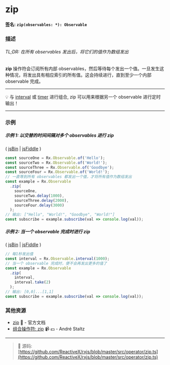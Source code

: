 # zip

#### 签名: `zip(observables: *): Observable`

### 描述

###### TL;DR: 在所有 observables 发出后，将它们的值作为数组发出

**zip** 操作符会订阅所有内部 observables，然后等待每个发出一个值。一旦发生这种情况，将发出具有相应索引的所有值。这会持续进行，直到至少一个内部 
observable 完成。

---

:bulb: 与 [interval](../creation/interval) 或 [timer](../creation/timer.md) 进行组合, zip 可以用来根据另一个 observable 进行定时输出！

---

### 示例

##### 示例 1: 以交替的时间间隔对多个 observables 进行 zip

( [jsBin](http://jsbin.com/lireyisira/1/edit?js,console) | [jsFiddle](https://jsfiddle.net/btroncone/ton462sg/) )

```js
const sourceOne = Rx.Observable.of('Hello');
const sourceTwo = Rx.Observable.of('World!');
const sourceThree = Rx.Observable.of('Goodbye');
const sourceFour = Rx.Observable.of('World!');
// 一直等到所有 observables 都发出一个值，才将所有值作为数组发出
const example = Rx.Observable
  .zip(
    sourceOne,
    sourceTwo.delay(1000),
    sourceThree.delay(2000),
    sourceFour.delay(3000)
  );
// 输出: ["Hello", "World!", "Goodbye", "World!"]
const subscribe = example.subscribe(val => console.log(val));
```

##### 示例 2: 当一个 observable 完成时进行 zip

( [jsBin](http://jsbin.com/fisitatesa/1/edit?js,console) | [jsFiddle](https://jsfiddle.net/btroncone/oamyk3xr/) )

```js
// 每1秒发出值
const interval = Rx.Observable.interval(1000);
// 当一个 observable 完成时，便不会再发出更多的值了
const example = Rx.Observable
  .zip(
    interval,
    interval.take(2)
  );
// 输出: [0,0]...[1,1]
const subscribe = example.subscribe(val => console.log(val));
```


### 其他资源

* [zip](http://cn.rx.js.org/class/es6/Observable.js~Observable.html#static-method-zip) :newspaper: - 官方文档
* [组合操作符: zip](https://egghead.io/lessons/rxjs-combination-operator-zip?course=rxjs-beyond-the-basics-operators-in-depth) :video_camera: :dollar: - André Staltz

---
> :file_folder: 源码:  [https://github.com/ReactiveX/rxjs/blob/master/src/operator/zip.ts](https://github.com/ReactiveX/rxjs/blob/master/src/operator/zip.ts)
